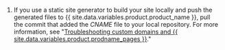 1. If you use a static site generator to build your site locally and push the generated files to {{ site.data.variables.product.product_name }}, pull the commit that added the _CNAME_ file to your local repository. For more information, see "[Troubleshooting custom domains and {{ site.data.variables.product.prodname_pages }}](/articles/troubleshooting-custom-domains-and-github-pages#cname-errors)."

